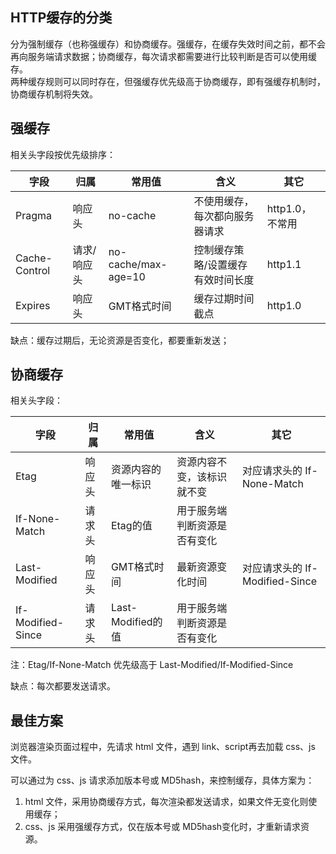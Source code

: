## HTTP缓存的分类

分为强制缓存（也称强缓存）和协商缓存。强缓存，在缓存失效时间之前，都不会再向服务端请求数据；协商缓存，每次请求都需要进行比较判断是否可以使用缓存。    
两种缓存规则可以同时存在，但强缓存优先级高于协商缓存，即有强缓存机制时，协商缓存机制将失效。

## 强缓存

相关头字段按优先级排序：

| 字段 | 归属 | 常用值 | 含义 | 其它
|--------|--------|--------|--------|--------
| Pragma | 响应头 | no-cache | 不使用缓存，每次都向服务器请求 | http1.0，不常用 
| Cache-Control | 请求/响应头 | no-cache/max-age=10 | 控制缓存策略/设置缓存有效时间长度 | http1.1 
| Expires | 响应头 | GMT格式时间 | 缓存过期时间截点 | http1.0

缺点：缓存过期后，无论资源是否变化，都要重新发送；

## 协商缓存

相关头字段：

| 字段 | 归属 | 常用值 | 含义 | 其它
|--------|--------|--------|--------|--------
| Etag | 响应头 | 资源内容的唯一标识 | 资源内容不变，该标识就不变 | 对应请求头的 If-None-Match 
| If-None-Match | 请求头 | Etag的值 | 用于服务端判断资源是否有变化 |  
| Last-Modified | 响应头 | GMT格式时间 | 最新资源变化时间 | 对应请求头的 If-Modified-Since
| If-Modified-Since | 请求头 | Last-Modified的值 | 用于服务端判断资源是否有变化 | 

注：Etag/If-None-Match 优先级高于 Last-Modified/If-Modified-Since

缺点：每次都要发送请求。

## 最佳方案

浏览器渲染页面过程中，先请求 html 文件，遇到 link、script再去加载 css、js 文件。

可以通过为 css、js 请求添加版本号或 MD5hash，来控制缓存，具体方案为：   
1. html 文件，采用协商缓存方式，每次渲染都发送请求，如果文件无变化则使用缓存；
2. css、js 采用强缓存方式，仅在版本号或 MD5hash变化时，才重新请求资源。